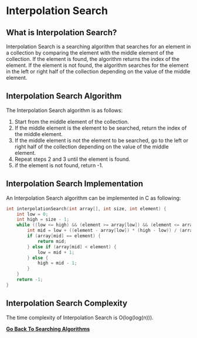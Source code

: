 # Interpolation Search

## What is Interpolation Search?

Interpolation Search is a searching algorithm that searches for an element in a collection by comparing the element with the middle element of the collection. If the element is found, the algorithm returns the index of the element. If the element is not found, the algorithm searches for the element in the left or right half of the collection depending on the value of the middle element.

## Interpolation Search Algorithm

The Interpolation Search algorithm is as follows:

1. Start from the middle element of the collection.
2. If the middle element is the element to be searched, return the index of the middle element.
3. If the middle element is not the element to be searched, go to the left or right half of the collection depending on the value of the middle element.
4. Repeat steps 2 and 3 until the element is found.
5. if the element is not found, return -1.

## Interpolation Search Implementation

An Interpolation Search algorithm can be implemented in C as following:

```c
int interpolationSearch(int array[], int size, int element) {
    int low = 0;
    int high = size - 1;
    while ((low <= high) && (element >= array[low]) && (element <= array[high])) {
        int mid = low + ((element - array[low]) * (high - low)) / (array[high] - array[low]);
        if (array[mid] == element) {
            return mid;
        } else if (array[mid] < element) {
            low = mid + 1;
        } else {
            high = mid - 1;
        }
    }
    return -1;
}
```

## Interpolation Search Complexity

The time complexity of Interpolation Search is O(log(log(n))).

[**Go Back To Searching Algorithms**](README.md)
